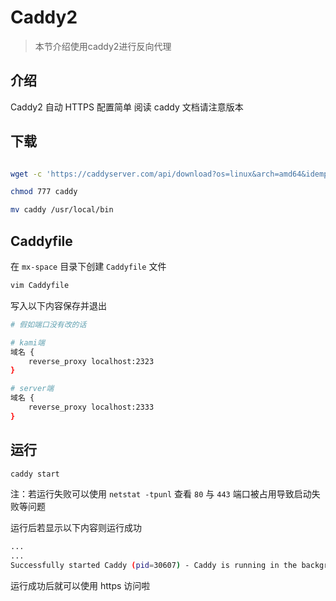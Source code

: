 # Caddy2

> 本节介绍使用caddy2进行反向代理

## 介绍

Caddy2 自动 HTTPS 配置简单 阅读 caddy 文档请注意版本

## 下载

```bash

wget -c 'https://caddyserver.com/api/download?os=linux&arch=amd64&idempotency=68130550408543' -O caddy

chmod 777 caddy

mv caddy /usr/local/bin

```

## Caddyfile

在 `mx-space` 目录下创建 `Caddyfile` 文件

```bash
vim Caddyfile
```

写入以下内容保存并退出

```bash
# 假如端口没有改的话

# kami端
域名 {
	reverse_proxy localhost:2323
}

# server端
域名 {
	reverse_proxy localhost:2333
}


```

## 运行

```bash
caddy start
```

注：若运行失败可以使用 `netstat -tpunl` 查看 `80` 与 `443` 端口被占用导致启动失败等问题

运行后若显示以下内容则运行成功

```bash
...
...
Successfully started Caddy (pid=30607) - Caddy is running in the background
```

运行成功后就可以使用 https 访问啦
